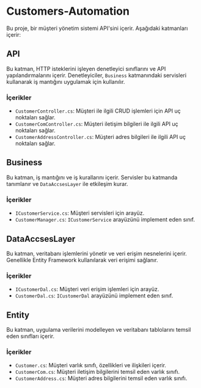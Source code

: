 # Customers-Automation

Bu proje, bir müşteri yönetim sistemi API'sini içerir. Aşağıdaki katmanları içerir:

## API

Bu katman, HTTP isteklerini işleyen denetleyici sınıflarını ve API yapılandırmalarını içerir. Denetleyiciler, `Business` katmanındaki servisleri kullanarak iş mantığını uygulamak için kullanılır.

### İçerikler
- `CustomerController.cs`: Müşteri ile ilgili CRUD işlemleri için API uç noktaları sağlar.
- `CustomerComController.cs`: Müşteri iletişim bilgileri ile ilgili API uç noktaları sağlar.
- `CustomerAddressController.cs`: Müşteri adres bilgileri ile ilgili API uç noktaları sağlar.

## Business

Bu katman, iş mantığını ve iş kurallarını içerir. Servisler bu katmanda tanımlanır ve `DataAccsesLayer` ile etkileşim kurar.

### İçerikler
- `ICustomerService.cs`: Müşteri servisleri için arayüz.
- `CustomerManager.cs`: `ICustomerService` arayüzünü implement eden sınıf.

## DataAccsesLayer

Bu katman, veritabanı işlemlerini yönetir ve veri erişim nesnelerini içerir. Genellikle Entity Framework kullanılarak veri erişimi sağlanır.

### İçerikler
- `ICustomerDal.cs`: Müşteri veri erişim işlemleri için arayüz.
- `CustomerDal.cs`: `ICustomerDal` arayüzünü implement eden sınıf.

## Entity

Bu katman, uygulama verilerini modelleyen ve veritabanı tablolarını temsil eden sınıfları içerir.

### İçerikler
- `Customer.cs`: Müşteri varlık sınıfı, özellikleri ve ilişkileri içerir.
- `CustomerCom.cs`: Müşteri iletişim bilgilerini temsil eden varlık sınıfı.
- `CustomerAddress.cs`: Müşteri adres bilgilerini temsil eden varlık sınıfı.
